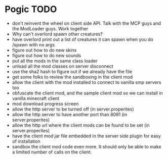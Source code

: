 # Pogic TODO

* don't reinvent the wheel on client side API.  Talk with the MCP guys and the ModLoader guys.  Work together
* Why can't overlord spawn other creatures?
* have overlord print out a list of creatures it can spawn when you do /spawn with no args
* figure out how to do new skins
* figure out how to do new sounds
* put all the mods in the same class loader
* unload all the mod classes on server disconnect
* use the sha2 hash to figure out if we already have the file
* get some folks to review the sandboxing in the client mod
* allow the client with the mod installed to connect to vanilla smp servers too
* obfuscate the client mod, and the sample client mod so we can install in vanilla minecraft client
* mod download progress screen
* allow the http server to be turned off (in server.properites)
* allow the http server to have another port than 8081 (in server.properites)
* allow the http url where the client mods can be found to be set (in server.properites)
* have the client mod jar file embedded in the server side plugin for easy of installation
* sandbox the client mod code even more.  It should only be able to make a limited number of calls on the client.